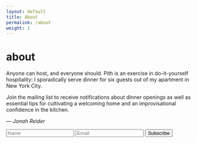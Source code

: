 ```yaml
---
layout: default
title: About
permalink: /about
weight: 1
---
```


# about

Anyone can host, and everyone should. Pith is an exercise in do-it-yourself hospitality: I sporadically serve dinner for six guests out of my apartment in New York City.

Join the mailing list to receive notifications about dinner openings as well as essential tips for cultivating a welcoming home and an improvisational confidence in the kitchen.

— _Jonah Reider_

<form accept-charset="UTF-8" action="https://tickets.pith.space/pith/supper-club/interested_users" id="ms-sub-form" method="post" target="_blank">
  <input name="utf8" type="hidden" value="✓">
  <input name="authenticity_token" type="hidden" value="FCumfjNcXNgC/34KKuL4EFAxuBlvfFIMzU1LOGtwROs=">
  <input placeholder="Name" id="name" name="interested_user[name]" type="text">
    <input placeholder="Email" id="email" name="interested_user[email]" type="email">
    <input type="submit" name="commit" value="Subscribe" />
</form>
<p class="bottom_space">&nbsp;</p>
